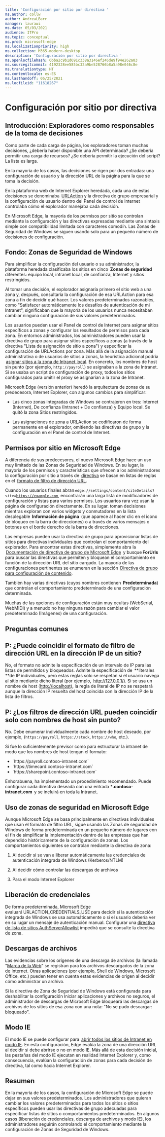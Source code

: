 ```yaml
---
title: 'Configuración por sitio por directiva '
ms.author: collw
author: AndreaLBarr
manager: laurawi
ms.date: 05/03/2021
audience: ITPro
ms.topic: conceptual
ms.prod: microsoft-edge
ms.localizationpriority: high
ms.collection: M365-modern-desktop
description: 'Configuración por sitio por directiva '
ms.openlocfilehash: 6bba2c9b1d691c338a3146ef246de9f94e262a03
ms.sourcegitcommit: 4192328ee585bc32a9be528766b8a5a98e046c8e
ms.translationtype: HT
ms.contentlocale: es-ES
ms.lasthandoff: 06/25/2021
ms.locfileid: "11618267"
---
```

# <a name="persite-configuration-by-policy"></a>Configuración por sitio por directiva

## <a name="introduction-browsers-as-decision-makers"></a>Introducción: Exploradores como responsables de la toma de decisiones

Como parte de cada carga de página, los exploradores toman muchas decisiones, ¿debería haber disponible una API determinada? ¿Se debería permitir una carga de recursos? ¿Se debería permitir la ejecución del script? La lista es larga.

En la mayoría de los casos, las decisiones se rigen por dos entradas: una configuración de usuario y la dirección URL de la página para la que se toma la decisión.

En la plataforma web de Internet Explorer heredada, cada una de estas decisiones se denominaba  [URLAction](/previous-versions/windows/internet-explorer/ie-developer/platform-apis/ms537178%28v%3dvs.85%29) y la directiva de grupo empresarial y la configuración de usuario dentro del Panel de control de Internet controlaba cómo el explorador manejaba cada decisión.  

En Microsoft Edge, la mayoría de los permisos por sitio se controlan mediante la configuración y las directivas expresadas mediante una sintaxis simple con compatibilidad limitada con caracteres comodín. Las Zonas de Seguridad de Windows se siguen usando solo para un pequeño número de decisiones de configuración.

## <a name="background-windows-security-zones"></a>Fondo: Zonas de Seguridad de Windows

Para simplificar la configuración del usuario o su administrador, la plataforma heredada clasificaba los sitios en cinco  **Zonas de seguridad** diferentes: equipo local, intranet local, de confianza, Internet y sitios restringidos.

Al tomar una decisión, el explorador asignaría primero el sitio web a una zona y, después, consultaría la configuración de esa URLAction para esa zona a fin de decidir qué hacer. Los valores predeterminados razonables, como "Satisfacer automáticamente los desafíos de autenticación de mi Intranet", significaban que la mayoría de los usuarios nunca necesitaban cambiar ninguna configuración de sus valores predeterminados.

Los usuarios pueden usar el Panel de control de Internet para asignar sitios específicos a zonas y configurar los resultados de permisos para cada zona. En entornos administrados, los administradores pueden usar la directiva de grupo para asignar sitios específicos a zonas (a través de la directiva "Lista de asignación de sitio a zona") y especificar la configuración de URLActions por zona. Más allá de la asignación manual administrativa o de usuarios de sitios a zonas, la heurística adicional podría  [asignar sitios a la zona de Intranet local](/archive/blogs/ieinternals/the-intranet-zone). En concreto, los nombres de host sin punto (por ejemplo, `http://payroll`) se asignaban a la zona de Intranet. Si se usaba un script de configuración de proxy, todos los sitios configurados para omitir el proxy se asignarían a la zona de Intranet.

Microsoft Edge (versión anterior) heredó la arquitectura de zonas de su predecesora, Internet Explorer, con algunos cambios para simplificar:

- Las cinco zonas integradas de Windows se contrajeron en tres: Internet (Internet), De confianza (Intranet + De confianza) y Equipo local. Se quitó la zona Sitios restringidos.

- Las asignaciones de zona a URLAction se codificaron de forma permanente en el explorador, omitiendo las directivas de grupo y la configuración en el Panel de control de Internet.

## <a name="per-site-permissions-in-the-microsoft-edge"></a>Permisos por sitio en Microsoft Edge

A diferencia de sus predecesores, el nuevo Microsoft Edge hace un uso muy limitado de las Zonas de Seguridad de Windows. En su lugar, la mayoría de los permisos y características que ofrecen a los administradores la configuración por sitio a través de  [directiva](/deployedge/microsoft-edge-policies) se basan en listas de reglas en el  [formato de filtro de dirección URL](/DeployEdge/edge-learnmmore-url-list-filter%20format).

Cuando los usuarios finales abran <code>edge://settings/content/siteDetails?site=https://example.com</code>, encontrarán una larga lista de modificadores de configuración y listas para varios permisos. Los usuarios rara vez usan la página de configuración directamente. En su lugar. toman decisiones mientras exploran con varios widgets y conmutadores en la lista desplegable  **Información de página**  (que aparece al hacer clic en el icono de bloqueo en la barra de direcciones) o a través de varios mensajes o botones en el borde derecho de la barra de direcciones.

Las empresas pueden usar la directiva de grupo para aprovisionar listas de sitios para directivas individuales que controlan el comportamiento del explorador. Para encontrar estas directivas, simplemente abra la  [Documentación de directiva de grupo de Microsoft Edge](/deployedge/microsoft-edge-policies)  y busque **ForUrls**  para buscar las directivas que permiten y bloquean el comportamiento en función de la dirección URL del sitio cargado. La mayoría de las configuraciones pertinentes se enumeran en la sección  [Directiva de grupo para configuración de contenido](/deployedge/microsoft-edge-policies#content-settings).

También hay varias directivas (cuyos nombres contienen  **Predeterminada**) que controlan el comportamiento predeterminado de una configuración determinada.

Muchas de las opciones de configuración están muy ocultas (WebSerial, WebMIDI) y a menudo no hay ninguna razón para cambiar el valor predeterminado (Imágenes) de una configuración.

## <a name="common-questions"></a>Preguntas comunes

## <a name="q-can-the-url-filter-format-match-on-a-sites-ip-address"></a>P: ¿Puede coincidir el formato de filtro de dirección URL en la dirección IP de un sitio?

No, el formato no admite la especificación de un intervalo de IP para las listas de permitidos y bloqueados. Admite la especificación de  **literales **de IP individuales, pero estas reglas solo se respetan si el usuario navega al sitio mediante dicho literal (por ejemplo,  <http://127.0.0.1/>). Si se usa un nombre de host (<http://localhost>), la regla de literal de IP no se respetará aunque la dirección IP resuelta del host coincida con la dirección IP de la lista de filtros.

## <a name="q-can-url-filters-matchjustdotless-host-names"></a>P: ¿Los filtros de dirección URL pueden coincidir solo con nombres de host sin punto?

No. Debe enumerar individualmente cada nombre de host deseado, por ejemplo, (`https://payroll`, `https://stock`, `https://who`, etc.).

Si fue lo suficientemente previsor como para estructurar la intranet de modo que los nombres de host tengan el formato:

- <div style="display: inline">`https://payroll.contoso-intranet.com`</div>

- <div style="display: inline">`https://timecard.contoso-intranet.com`</div>

- <div style="display: inline">`https://sharepoint.contoso-intranet.com`</div>

Enhorabuena, ha implementado un procedimiento recomendado. Puede configurar cada directiva deseada con una entrada ***.contoso-intranet.com**  y se incluirá en toda la Intranet.

## <a name="use-of-security-zones-inthe-microsoft-edge"></a>Uso de zonas de seguridad en Microsoft Edge

Aunque Microsoft Edge se basa principalmente en directivas individuales que usan el formato de filtro URL, sigue usando las Zonas de seguridad de Windows de forma predeterminada en un pequeño número de lugares con el fin de simplificar la implementación dentro de las empresas que han dependido históricamente de la configuración de zonas. Los comportamientos siguientes se controlan mediante la directiva de zona:

1. Al decidir si se van a liberar automáticamente las credenciales de autenticación integrada de Windows (Kerberos/NTLM)

2. Al decidir cómo controlar las descargas de archivos

3. Para el modo Internet Explorer

## <a name="credential-release"></a>Liberación de credenciales

De forma predeterminada, Microsoft Edge evaluará URLACTION_CREDENTIALS_USE para decidir si la autenticación integrada de Windows se usa automáticamente o si el usuario debería ver en su lugar un mensaje de autenticación manual. Configurar una [directiva de lista de sitios AuthServerAllowlist](/deployedge/microsoft-edge-policies#authserverallowlist) impedirá que se consulte la directiva de zona.

## <a name="file-downloads"></a>Descargas de archivos

Las evidencias sobre los orígenes de una descarga de archivos (la llamada "[Marca de la Web](https://textslashplain.com/2016/04/04/downloads-and-the-mark-of-the-web/)" se registran para los archivos descargados de la zona de Internet. Otras aplicaciones (por ejemplo, Shell de Windows, Microsoft Office, etc.) pueden tener en cuenta estas evidencias de origen al decidir cómo administrar un archivo.

Si la directiva de Zona de Seguridad de Windows está configurada para deshabilitar la configuración Iniciar aplicaciones y archivos no seguros, el administrador de descargas de Microsoft Edge bloqueará las descargas de archivos de los sitios de esa zona con una nota: "No se pudo descargar: bloqueado".  

## <a name="ie-mode"></a>Modo IE

El modo IE se puede configurar para  [abrir todos los sitios de Intranet en modo IE](/deployedge/edge-ie-mode#configure-all-intranet-sites). En esta configuración, Edge evalúa la zona de una dirección URL al decidir si debe abrirse o no en modo IE. Más allá de esta decisión inicial, las pestañas del modo IE ejecutan en realidad Internet Explorer y, como consecuencia, evalúan la configuración de zonas para cada decisión de directiva, tal como hacía Internet Explorer.

## <a name="summary"></a>Resumen

En la mayoría de los casos, la configuración de Microsoft Edge se puede dejar en sus valores predeterminados. Los administradores que quieran cambiar los valores predeterminados para todos los sitios o sitios específicos pueden usar las directivas de grupo adecuadas para especificar listas de sitios o comportamientos predeterminados. En algunos casos (liberación de credenciales, descarga de archivos y modo IE), los administradores seguirán controlando el comportamiento mediante la configuración de Zonas de Seguridad de Windows.
